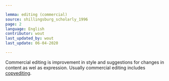 ```yaml
---

lemma: editing (commercial)
source: shillingsburg_scholarly_1996
page: 2
language: English
contributor: wout
last_updated_by: wout
last_update: 06-04-2020

---
```


Commercial editing is improvement in style and suggestions for changes in content as wel as expression. Usually commercial editing includes [copyediting](copyediting.html).
